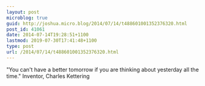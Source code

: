 ```yaml
---
layout: post
microblog: true
guid: http://joshua.micro.blog/2014/07/14/t488601001352376320.html
post_id: 41061
date: 2014-07-14T19:28:51+1100
lastmod: 2019-07-30T17:41:48+1100
type: post
url: /2014/07/14/t488601001352376320.html
---
```

"You can't have a better tomorrow if you are thinking about yesterday all the time." Inventor, Charles Kettering
